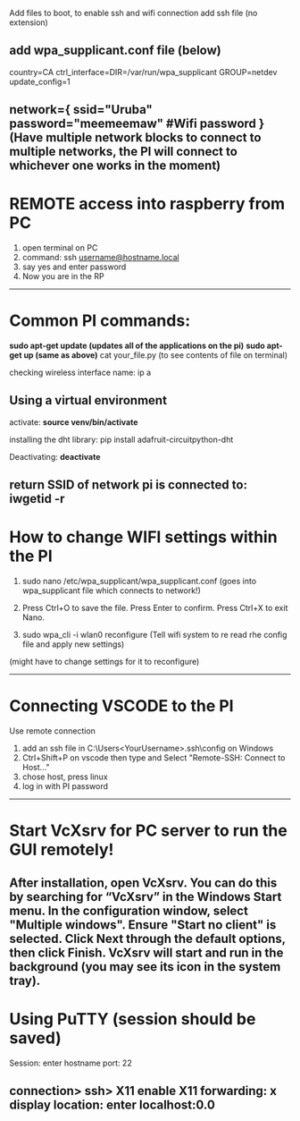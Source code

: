 Add files to boot, to enable ssh and wifi connection 
add ssh file (no extension)

add wpa_supplicant.conf file (below)
------------------------------------------------------
country=CA
ctrl_interface=DIR=/var/run/wpa_supplicant GROUP=netdev
update_config=1

network={
    ssid="Uruba"
    password="meemeemaw"   #Wifi password
}
(Have multiple network blocks to connect to multiple networks, the PI will connect to whichever one works in the moment)
------------------------------------------------------
# REMOTE access into raspberry from PC

1. open terminal on PC
2. command: ssh username@hostname.local 
3. say yes and enter password
4. Now you are in the RP 
-----------------------------------------------------------------------------------------------
# Common PI commands:
**sudo apt-get update (updates all of the applications on the pi)**
**sudo apt-get up (same as above)**
cat your_file.py (to see contents of file on terminal)

checking wireless interface name: 
ip a

## Using a virtual environment

activate: **source venv/bin/activate**

installing the dht library: pip install adafruit-circuitpython-dht

Deactivating: **deactivate**

return SSID of network pi is connected to: 
iwgetid -r
-----------------------------------------------------------------------------------------------

# How to change WIFI settings within the PI

1. sudo nano /etc/wpa_supplicant/wpa_supplicant.conf   (goes into wpa_supplicant file which connects to network!)

2. Press Ctrl+O to save the file.
   Press Enter to confirm.
   Press Ctrl+X to exit Nano.
3. sudo wpa_cli -i wlan0 reconfigure   (Tell wifi system to re read rhe config file and apply new settings)

(might have to change settings for it to reconfigure)

-----------------------------------------------------------------------------------------------

# Connecting VSCODE to the PI

Use remote connection
1. add an ssh file in C:\Users\<YourUsername>\.ssh\config on Windows
2. Ctrl+Shift+P on vscode then type and Select "Remote-SSH: Connect to Host..."
3. chose host, press linux 
4. log in with PI password

-----------------------------------------------------------------------------------------------
# Start VcXsrv for PC server to run the GUI remotely!

After installation, open VcXsrv. You can do this by searching for “VcXsrv” in the Windows Start menu.
In the configuration window, select "Multiple windows".
Ensure "Start no client" is selected.
Click Next through the default options, then click Finish.
VcXsrv will start and run in the background (you may see its icon in the system tray).
-----------------------------------------------------------------------------------------------

# Using PuTTY (session should be saved)
Session: 
enter hostname
port: 22

connection> ssh> X11   enable X11 forwarding:
x display location: enter localhost:0.0
-----------------------------------------------------------------------------------------------

